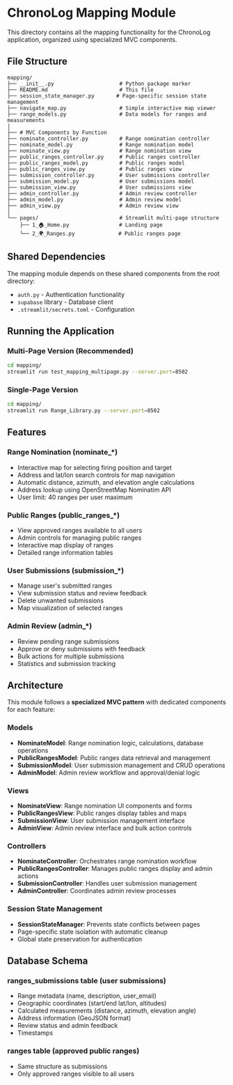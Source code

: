# ChronoLog Mapping Module

This directory contains all the mapping functionality for the ChronoLog application, organized using specialized MVC components.

## File Structure

```
mapping/
├── __init__.py                     # Python package marker
├── README.md                       # This file
├── session_state_manager.py       # Page-specific session state management
├── navigate_map.py                 # Simple interactive map viewer
├── range_models.py                 # Data models for ranges and measurements
│
├── # MVC Components by Function
├── nominate_controller.py          # Range nomination controller
├── nominate_model.py               # Range nomination model  
├── nominate_view.py                # Range nomination view
├── public_ranges_controller.py     # Public ranges controller
├── public_ranges_model.py          # Public ranges model
├── public_ranges_view.py           # Public ranges view
├── submission_controller.py        # User submissions controller
├── submission_model.py             # User submissions model
├── submission_view.py              # User submissions view
├── admin_controller.py             # Admin review controller
├── admin_model.py                  # Admin review model
├── admin_view.py                   # Admin review view
│
└── pages/                          # Streamlit multi-page structure
    ├── 1_🏠_Home.py                # Landing page
    └── 2_🌍_Ranges.py              # Public ranges page
```

## Shared Dependencies

The mapping module depends on these shared components from the root directory:
- `auth.py` - Authentication functionality
- `supabase` library - Database client
- `.streamlit/secrets.toml` - Configuration

## Running the Application

### Multi-Page Version (Recommended)
```bash
cd mapping/
streamlit run test_mapping_multipage.py --server.port=8502
```

### Single-Page Version
```bash
cd mapping/
streamlit run Range_Library.py --server.port=8502
```

## Features

### **Range Nomination** (nominate_*)
- Interactive map for selecting firing position and target
- Address and lat/lon search controls for map navigation
- Automatic distance, azimuth, and elevation angle calculations
- Address lookup using OpenStreetMap Nominatim API
- User limit: 40 ranges per user maximum

### **Public Ranges** (public_ranges_*)
- View approved ranges available to all users
- Admin controls for managing public ranges
- Interactive map display of ranges
- Detailed range information tables

### **User Submissions** (submission_*)
- Manage user's submitted ranges
- View submission status and review feedback
- Delete unwanted submissions
- Map visualization of selected ranges

### **Admin Review** (admin_*)
- Review pending range submissions
- Approve or deny submissions with feedback
- Bulk actions for multiple submissions
- Statistics and submission tracking

## Architecture

This module follows a **specialized MVC pattern** with dedicated components for each feature:

### **Models**
- **NominateModel**: Range nomination logic, calculations, database operations
- **PublicRangesModel**: Public ranges data retrieval and management
- **SubmissionModel**: User submission management and CRUD operations
- **AdminModel**: Admin review workflow and approval/denial logic

### **Views**
- **NominateView**: Range nomination UI components and forms
- **PublicRangesView**: Public ranges display tables and maps
- **SubmissionView**: User submission management interface
- **AdminView**: Admin review interface and bulk action controls

### **Controllers**
- **NominateController**: Orchestrates range nomination workflow
- **PublicRangesController**: Manages public ranges display and admin actions
- **SubmissionController**: Handles user submission management
- **AdminController**: Coordinates admin review processes

### **Session State Management**
- **SessionStateManager**: Prevents state conflicts between pages
- Page-specific state isolation with automatic cleanup
- Global state preservation for authentication

## Database Schema

### **ranges_submissions** table (user submissions)
- Range metadata (name, description, user_email)
- Geographic coordinates (start/end lat/lon, altitudes)
- Calculated measurements (distance, azimuth, elevation angle)
- Address information (GeoJSON format)
- Review status and admin feedback
- Timestamps

### **ranges** table (approved public ranges)
- Same structure as submissions
- Only approved ranges visible to all users